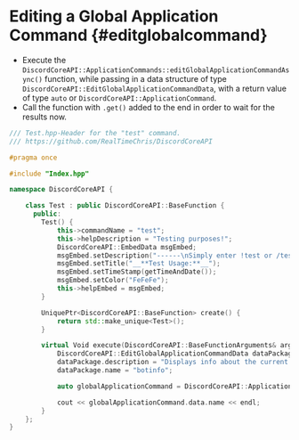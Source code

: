 Editing a Global Application Command {#editglobalcommand}
============
- Execute the `DiscordCoreAPI::ApplicationCommands::editGlobalApplicationCommandAsync()` function, while passing in a data structure of type `DiscordCoreAPI::EditGlobalApplicationCommandData`, with a return value of type `auto` or `DiscordCoreAPI::ApplicationCommand`.
- Call the function with `.get()` added to the end in order to wait for the results now.

```cpp
/// Test.hpp-Header for the "test" command.
/// https://github.com/RealTimeChris/DiscordCoreAPI

#pragma once

#include "Index.hpp"

namespace DiscordCoreAPI {

	class Test : public DiscordCoreAPI::BaseFunction {
	  public:
		Test() {
			this->commandName = "test";
			this->helpDescription = "Testing purposes!";
			DiscordCoreAPI::EmbedData msgEmbed;
			msgEmbed.setDescription("------\nSimply enter !test or /test!\n------");
			msgEmbed.setTitle("__**Test Usage:**__");
			msgEmbed.setTimeStamp(getTimeAndDate());
			msgEmbed.setColor("FeFeFe");
			this->helpEmbed = msgEmbed;
		}

		UniquePtr<DiscordCoreAPI::BaseFunction> create() {
			return std::make_unique<Test>();
		}

		virtual Void execute(DiscordCoreAPI::BaseFunctionArguments& args) {
			DiscordCoreAPI::EditGlobalApplicationCommandData dataPackage;
			dataPackage.description = "Displays info about the current bot.";
			dataPackage.name = "botinfo";

			auto globalApplicationCommand = DiscordCoreAPI::ApplicationCommands::editGlobalApplicationCommandAsync(dataPackage).get();

			cout << globalApplicationCommand.data.name << endl;
		}
	};
}

```